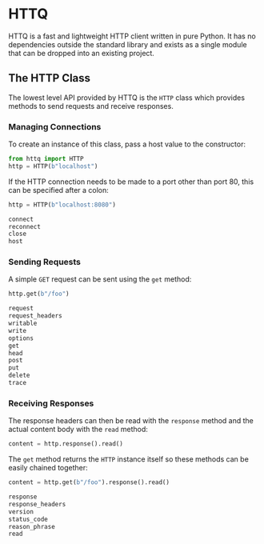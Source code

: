 # HTTQ

HTTQ is a fast and lightweight HTTP client written in pure Python.
It has no dependencies outside the standard library and exists as a single module that can be dropped into an existing project.

## The HTTP Class

The lowest level API provided by HTTQ is the `HTTP` class which provides methods to send requests and receive responses.

### Managing Connections

To create an instance of this class, pass a host value to the constructor:

```python
from httq import HTTP
http = HTTP(b"localhost")
```

If the HTTP connection needs to be made to a port other than port 80, this can be specified after a colon:

```python
http = HTTP(b"localhost:8080")
```

```python
connect
reconnect
close
host
```

### Sending Requests

A simple `GET` request can be sent using the `get` method:

```python
http.get(b"/foo")
```

```python
request
request_headers
writable
write
options
get
head
post
put
delete
trace
```

### Receiving Responses

The response headers can then be read with the `response` method and the actual content body with the `read` method:

```python
content = http.response().read()
```

The `get` method returns the `HTTP` instance itself so these methods can be easily chained together:

```python
content = http.get(b"/foo").response().read()
```

```python
response
response_headers
version
status_code
reason_phrase
read
```
